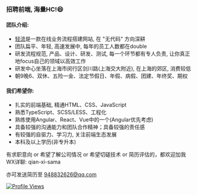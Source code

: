 ### 招聘前端, 海量HC!😄

#### 团队介绍:

 - [轻流](https://www.qingflow.com)是一款在线业务流程搭建网站, 在 "无代码" 方向深耕
 - 团队扁平、年轻, 高速发展中, 每年的员工人数都在double
 - 研发流程规范, 产品、设计、研发、测试, 每一个环节都有专人负责, 让你真正地focus自己的领域以高效工作
 - 研发中心坐落在上海市闵行区剑川路(上海交大附近), 在上海的郊区, 消费较低
 - 朝9晚6、双休、五险一金、法定节假日、年假、病假、团建、年终奖、期权

#### 我们希望你:

 - 扎实的前端基础, 精通HTML、CSS、JavaScript
 - 熟悉TypeScript、SCSS/LESS、工程化
 - 熟练使用Angular、React、Vue中的一个(Angular优先考虑)
 - 具备较强的沟通能力和团队合作精神；具备较强的责任感
 - 有较强的自驱力、学习力, 关注前端生态发展
 - 本科及以上学历(非专升本)


有求职意向 or 希望了解公司情况 or 希望切磋技术 or 简历评估的，都欢迎加我WX详聊: qian-xi-sama

亦可发送简历至 948832626@qq.com

[![Profile Views](https://komarev.com/ghpvc/?username=Eve-Sama)](https://github.com/Eve-Sama)
